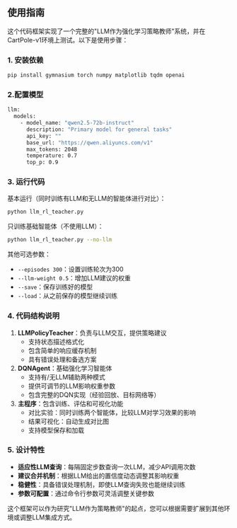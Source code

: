## 使用指南

这个代码框架实现了一个完整的"LLM作为强化学习策略教师"系统，并在CartPole-v1环境上测试。以下是使用步骤：

### 1. 安装依赖

```bash
pip install gymnasium torch numpy matplotlib tqdm openai
```

### 2.配置模型

```bash
llm:
  models:
    - model_name: "qwen2.5-72b-instruct"
      description: "Primary model for general tasks"
      api_key: ""
      base_url: "https://qwen.aliyuncs.com/v1"
      max_tokens: 2048
      temperature: 0.7
      top_p: 0.9
```

### 3. 运行代码

基本运行（同时训练有LLM和无LLM的智能体进行对比）：

```bash
python llm_rl_teacher.py
```

只训练基础智能体（不使用LLM）：

```bash
python llm_rl_teacher.py --no-llm
```

其他可选参数：

- `--episodes 300`：设置训练轮次为300
- `--llm-weight 0.5`：增加LLM建议的权重
- `--save`：保存训练好的模型
- `--load`：从之前保存的模型继续训练

### 4. 代码结构说明

1. **LLMPolicyTeacher**：负责与LLM交互，提供策略建议
   - 支持状态描述格式化
   - 包含简单的响应缓存机制
   - 具有错误处理和备选方案
2. **DQNAgent**：基础强化学习智能体
   - 支持有/无LLM辅助两种模式
   - 提供可调节的LLM影响权重参数
   - 包含完整的DQN实现（经验回放、目标网络等）
3. **主程序**：包含训练、评估和可视化功能
   - 对比实验：同时训练两个智能体，比较LLM对学习效果的影响
   - 结果可视化：自动生成对比图
   - 支持模型保存和加载

### 5. 设计特性

- **适应性LLM查询**：每隔固定步数查询一次LLM，减少API调用次数
- **建议合并机制**：根据LLM给出的置信度动态调整其影响权重
- **稳健性**：具备错误处理机制，即使LLM查询失败也能继续训练
- **参数可配置**：通过命令行参数可灵活调整关键参数

这个框架可以作为研究"LLM作为策略教师"的起点，您可以根据需要扩展到其他环境或调整LLM集成方式。